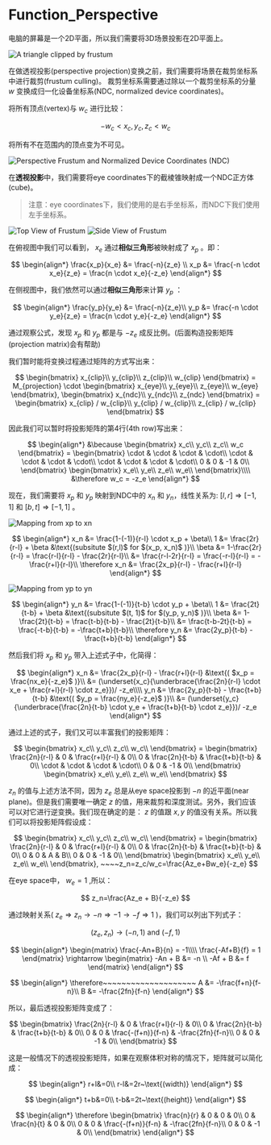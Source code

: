 # Function_Perspective

电脑的屏幕是一个2D平面，所以我们需要将3D场景投影在2D平面上。

![A triangle clipped by frustum](../attachments/gl_frustumclip.png)

在做透视投影(perspective projection)变换之前，我们需要将场景在裁剪坐标系中进行裁剪(frustum culling)。
裁剪坐标系需要通过除以一个裁剪坐标系的分量 $w$ 变换成归一化设备坐标系(NDC, normalized device coordinates)。

将所有顶点(vertex)与 $w_c$ 进行比较：

$$
-w_c \lt x_c,y_c,z_c \lt w_c
$$

将所有不在范围内的顶点变为不可见。

![Perspective Frustum and Normalized Device Coordinates (NDC)](../attachments/gl_projectionmatrix01.png)

在**透视投影**中，我们需要将eye coordinates下的截棱锥映射成一个NDC正方体(cube)。

> 注意：eye coordinates下，我们使用的是右手坐标系，而NDC下我们使用左手坐标系。

![Top View of Frustum](../attachments/gl_projectionmatrix03.png) ![Side View of Frustum](../attachments/gl_projectionmatrix04.png)

在俯视图中我们可以看到， $x_e$ 通过**相似三角形**被映射成了 $x_p$ 。即：

$$
\begin{align*}
\frac{x_p}{x_e} &= \frac{-n}{z_e} \\
x_p &= \frac{-n \cdot x_e}{z_e} = \frac{n \cdot x_e}{-z_e}
\end{align*}
$$

在侧视图中，我们依然可以通过**相似三角形**来计算 $y_p$ ：

$$
\begin{align*}
\frac{y_p}{y_e} &= \frac{-n}{z_e}\\
y_p &= \frac{-n \cdot y_e}{z_e} = \frac{n \cdot y_e}{-z_e}
\end{align*}
$$

通过观察公式，发现 $x_p$ 和 $y_p$ 都是与 $-z_e$ 成反比例。(后面构造投影矩阵(projection matrix)会有帮助)

我们暂时能将变换过程通过矩阵的方式写出来：

$$
\begin{bmatrix}
x_{clip}\\
y_{clip}\\
z_{clip}\\
w_{clip}
\end{bmatrix} = 
M_{projection} \cdot
\begin{bmatrix}
x_{eye}\\
y_{eye}\\
z_{eye}\\
w_{eye}
\end{bmatrix},
\begin{bmatrix}
x_{ndc}\\
y_{ndc}\\
z_{ndc}
\end{bmatrix} = 
\begin{bmatrix}
x_{clip} / w_{clip}\\
y_{clip} / w_{clip}\\
z_{clip} / w_{clip}
\end{bmatrix}
$$

因此我们可以暂时将投影矩阵的第4行(4th row)写出来：

$$
\begin{align*}
&\because
\begin{bmatrix}
x_c\\
y_c\\
z_c\\
w_c
\end{bmatrix} =
\begin{bmatrix}
\cdot & \cdot & \cdot & \cdot\\
\cdot & \cdot & \cdot & \cdot\\
\cdot & \cdot & \cdot & \cdot\\
0 & 0 & -1 & 0\\
\end{bmatrix}
\begin{bmatrix}
x_e\\
y_e\\
z_e\\
w_e\\
\end{bmatrix}\\\\
&\therefore
w_c = -z_e
\end{align*}
$$

现在，我们需要将 $x_p$ 和 $y_p$ 映射到NDC中的 $x_n$ 和 $y_n$，线性关系为: $[l,r]\Rightarrow[-1,1]$ 和 $[b,t]\Rightarrow[-1,1]$ 。

![Mapping from xp to xn](../attachments/gl_projectionmatrix05.png)

$$
\begin{align*}
x_n &= \frac{1-(-1)}{r-l} \cdot x_p + \beta\\
1 &= \frac{2r}{r-l} + \beta &\text{(subsitute $(r,l)$ for $(x_p, x_n)$ )}\\
\beta &= 1-\frac{2r}{r-l} = \frac{r-l}{r-l} - \frac{2r}{r-l}\\
&= \frac{r-l-2r}{r-l} = \frac{-r-l}{r-l} = -\frac{r+l}{r-l}\\
\therefore x_n &= \frac{2x_p}{r-l} - \frac{r+l}{r-l}
\end{align*}
$$

![Mapping from yp to yn](../attachments/gl_projectionmatrix06.png)

$$
\begin{align*}
y_n &= \frac{1-(-1)}{t-b} \cdot y_p + \beta\\
1 &= \frac{2t}{t-b} + \beta &\text{(subsitute $(t, 1)$ for $(y_p, y_n)$ )}\\
\beta &= 1-\frac{2t}{t-b} = \frac{t-b}{t-b} - \frac{2t}{t-b}\\
&= \frac{t-b-2t}{t-b} = \frac{-t-b}{t-b} = -\frac{t+b}{t-b}\\
\therefore y_n &= \frac{2y_p}{t-b} - \frac{t+b}{t-b}
\end{align*}
$$

然后我们将 $x_p$ 和 $y_p$ 带入上述式子中，化简得：

$$
\begin{align*}
x_n &= \frac{2x_p}{r-l} - \frac{r+l}{r-l} &\text{( $x_p = \frac{nx_e}{-z_e}$ )}\\
&= (\underset{x_c}{\underbrace{\frac{2n}{r-l} \cdot x_e + \frac{r+l}{r-l} \cdot z_e}})/ -z_e\\\\
y_n &= \frac{2y_p}{t-b} - \frac{t+b}{t-b} &\text{( $y_p = \frac{ny_e}{-z_e}$ )}\\
&= (\underset{y_c}{\underbrace{\frac{2n}{t-b} \cdot y_e + \frac{t+b}{t-b} \cdot z_e}})/ -z_e
\end{align*}
$$

通过上述的式子，我们又可以丰富我们的投影矩阵：

$$
\begin{bmatrix}
x_c\\
y_c\\
z_c\\
w_c\\
\end{bmatrix} =
\begin{bmatrix}
\frac{2n}{r-l} & 0 & \frac{r+l}{r-l} & 0\\
0 & \frac{2n}{t-b} & \frac{t+b}{t-b} & 0\\
\cdot & \cdot & \cdot & \cdot\\
0 & 0 & -1 & 0\\
\end{bmatrix}
\begin{bmatrix}
x_e\\
y_e\\
z_e\\
w_e\\
\end{bmatrix}
$$

$z_n$ 的值与上述方法不同，因为 $z_e$ 总是从eye space投影到 $-n$ 的近平面(near plane)。但是我们需要唯一确定 $z$ 的值，用来裁剪和深度测试。另外，我们应该可以对它进行逆变换。我们现在确定的是： $z$ 的值跟 $x,y$ 的值没有关系。所以我们可以将投影矩阵假设成：

$$
\begin{bmatrix}
x_c\\
y_c\\
z_c\\
w_c\\
\end{bmatrix} =
\begin{bmatrix}
\frac{2n}{r-l} & 0 & \frac{r+l}{r-l} & 0\\
0 & \frac{2n}{t-b} & \frac{t+b}{t-b} & 0\\
0 & 0 & A & B\\
0 & 0 & -1 & 0\\
\end{bmatrix}
\begin{bmatrix}
x_e\\
y_e\\
z_e\\
w_e\\
\end{bmatrix}, ~~~~z_n=z_c/w_c=\frac{Az_e+Bw_e}{-z_e}
$$

在eye space中， $w_e = 1$ ,所以：

$$
z_n=\frac{Az_e + B}{-z_e}
$$

通过映射关系( $z_e \Rightarrow z_n \rightarrow -n \Rightarrow -1 \rightarrow -f \Rightarrow 1$ )，我们可以列出下列式子：

$$
(z_e, z_n)\rightarrow (-n, 1)~\text{and}~(-f,1)
$$

$$
\begin{align*}
\begin{matrix}
\frac{-An+B}{n} = -1\\\\
\frac{-Af+B}{f} = 1
\end{matrix}
\rightarrow
\begin{matrix}
-An + B &= -n \\
-Af + B &= f
\end{matrix}
\end{align*}
$$

$$
\begin{align*}
\therefore~~~~~~~~~~~~~~~~~~~~
A &= -\frac{f+n}{f-n}\\
B &= -\frac{2fn}{f-n}
\end{align*}
$$

所以，最后透视投影矩阵变成了：

$$
\begin{bmatrix}
\frac{2n}{r-l} & 0 & \frac{r+l}{r-l} & 0\\
0 & \frac{2n}{t-b} & \frac{t+b}{t-b} & 0\\
0 & 0 & \frac{-(f+n)}{f-n} & -\frac{2fn}{f-n}\\
0 & 0 & -1 & 0\\
\end{bmatrix}
$$

这是一般情况下的透视投影矩阵，如果在观察体积对称的情况下，矩阵就可以简化成：

$$
\begin{align*}
r+l&=0\\
r-l&=2r~\text{(width)}
\end{align*}
$$

$$
\begin{align*}
t+b&=0\\
t-b&=2t~\text{(height)}
\end{align*}
$$

$$
\begin{align*}
\therefore
\begin{bmatrix}
\frac{n}{r} & 0 & 0 & 0\\
0 & \frac{n}{t} & 0 & 0\\
0 & 0 & \frac{-(f+n)}{f-n} & -\frac{2fn}{f-n}\\
0 & 0 & -1 & 0\\
\end{bmatrix}
\end{align*}
$$
